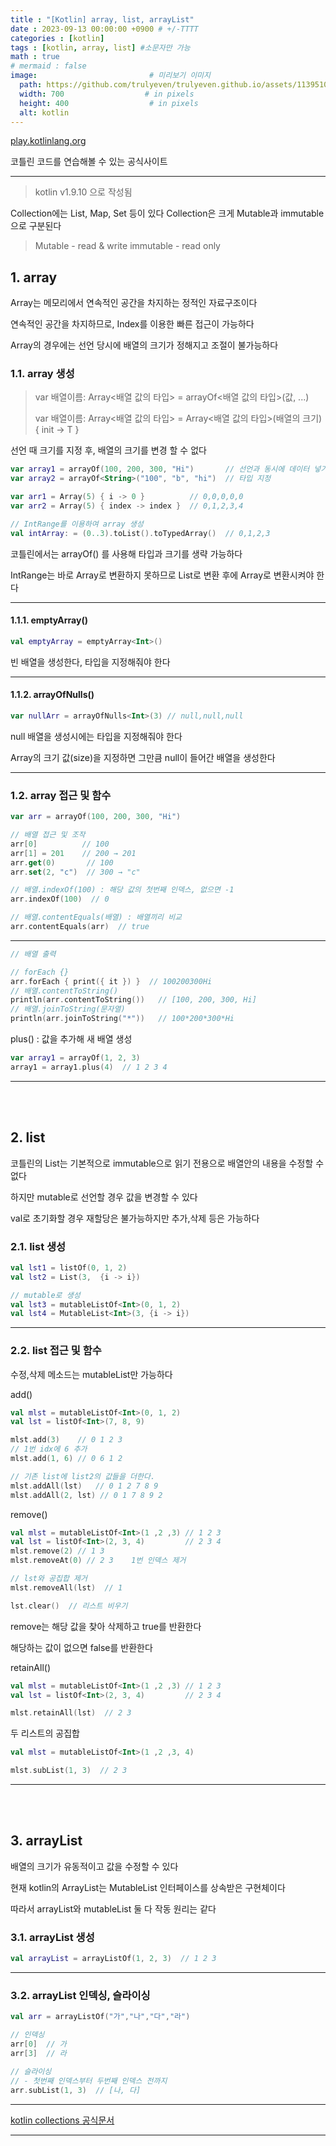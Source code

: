 ```yaml
---
title : "[Kotlin] array, list, arrayList"
date : 2023-09-13 00:00:00 +0900 # +/-TTTT
categories : [kotlin]
tags : [kotlin, array, list] #소문자만 가능
math : true
# mermaid : false
image:                         # 미리보기 이미지
  path: https://github.com/trulyeven/trulyeven.github.io/assets/113951017/f75671d4-afc0-4eb0-850d-4e1d5d76f2cb
  width: 700                  # in pixels
  height: 400                  # in pixels
  alt: kotlin
---
```


[play.kotlinlang.org](https://play.kotlinlang.org/)

코틀린 코드를 연습해볼 수 있는 공식사이트

---

> kotlin v1.9.10 으로 작성됨


Collection에는 List, Map, Set 등이 있다
Collection은 크게 Mutable과 immutable으로 구분된다

> Mutable - read & write
> immutable - read only


## 1. array

Array는 메모리에서 연속적인 공간을 차지하는 정적인 자료구조이다

연속적인 공간을 차지하므로, Index를 이용한 빠른 접근이 가능하다

Array의 경우에는 선언 당시에 배열의 크기가 정해지고 조절이 불가능하다


### 1.1. array 생성

> var 배열이름: Array\<배열 값의 타입\> = arrayOf\<배열 값의 타입\>(값, ...)
> 
> var 배열이름: Array\<배열 값의 타입\> = Array\<배열 값의 타입\>(배열의 크기) { init -> T }

선언 때 크기를 지정 후, 배열의 크기를 변경 할 수 없다

```kotlin
var array1 = arrayOf(100, 200, 300, "Hi")       // 선언과 동시에 데이터 넣기
var array2 = arrayOf<String>("100", "b", "hi")  // 타입 지정

var arr1 = Array(5) { i -> 0 }          // 0,0,0,0,0
var arr2 = Array(5) { index -> index }  // 0,1,2,3,4

// IntRange를 이용하여 array 생성
val intArray: = (0..3).toList().toTypedArray()  // 0,1,2,3
```

코틀린에서는 arrayOf() 를 사용해 타입과 크기를 생략 가능하다

IntRange는 바로 Array로 변환하지 못하므로 List로 변환 후에 Array로 변환시켜야 한다

---

#### 1.1.1. emptyArray()

```kotlin
val emptyArray = emptyArray<Int>()
```

빈 배열을 생성한다, 타입을 지정해줘야 한다

---

#### 1.1.2. arrayOfNulls()

```kotlin
var nullArr = arrayOfNulls<Int>(3) // null,null,null
```

null 배열을 생성시에는 타입을 지정해줘야 한다

Array의 크기 값(size)을 지정하면 그만큼 null이 들어간 배열을 생성한다

---

### 1.2. array 접근 및 함수

```kotlin
var arr = arrayOf(100, 200, 300, "Hi")

// 배열 접근 및 조작
arr[0]          // 100
arr[1] = 201    // 200 → 201
arr.get(0)       // 100
arr.set(2, "c")  // 300 → "c"

// 배열.indexOf(100) : 해당 값의 첫번째 인덱스, 없으면 -1
arr.indexOf(100)  // 0

// 배열.contentEquals(배열) : 배열끼리 비교
arr.contentEquals(arr)  // true
```

---

```kotlin
// 배열 출력

// forEach {}
arr.forEach { print({ it }) }  // 100200300Hi
// 배열.contentToString()
println(arr.contentToString())   // [100, 200, 300, Hi]
// 배열.joinToString(문자열)
println(arr.joinToString("*"))   // 100*200*300*Hi
```

plus() : 값을 추가해 새 배열 생성

```kotlin
var array1 = arrayOf(1, 2, 3)
array1 = array1.plus(4)  // 1 2 3 4
```

---

<br><br>

## 2. list

코틀린의 List는 기본적으로 immutable으로 읽기 전용으로 배열안의 내용을 수정할 수 없다

하지만 mutable로 선언할 경우 값을 변경할 수 있다

val로 초기화할 경우 재할당은 불가능하지만 추가,삭제 등은 가능하다

### 2.1. list 생성

```kotlin
val lst1 = listOf(0, 1, 2)
val lst2 = List(3,  {i -> i})

// mutable로 생성
val lst3 = mutableListOf<Int>(0, 1, 2)
val lst4 = MutableList<Int>(3, {i -> i})
```

---

### 2.2. list 접근 및 함수

수정,삭제 메소드는 mutableList만 가능하다

add()

```kotlin
val mlst = mutableListOf<Int>(0, 1, 2)
val lst = listOf<Int>(7, 8, 9)

mlst.add(3)    // 0 1 2 3
// 1번 idx에 6 추가
mlst.add(1, 6) // 0 6 1 2

// 기존 list에 list2의 값들을 더한다.
mlst.addAll(lst)   // 0 1 2 7 8 9
mlst.addAll(2, lst) // 0 1 7 8 9 2
```

remove()

```kotlin
val mlst = mutableListOf<Int>(1 ,2 ,3) // 1 2 3
val lst = listOf<Int>(2, 3, 4)         // 2 3 4
mlst.remove(2) // 1 3
mlst.removeAt(0) // 2 3    1번 인덱스 제거

// lst와 공집합 제거
mlst.removeAll(lst)  // 1

lst.clear()  // 리스트 비우기
```

remove는 해당 값을 찾아 삭제하고 true를 반환한다

해당하는 값이 없으면 false를 반환한다

retainAll()

```kotlin
val mlst = mutableListOf<Int>(1 ,2 ,3) // 1 2 3
val lst = listOf<Int>(2, 3, 4)         // 2 3 4

mlst.retainAll(lst)  // 2 3
```

두 리스트의 공집합

```kotlin
val mlst = mutableListOf<Int>(1 ,2 ,3, 4)

mlst.subList(1, 3)  // 2 3
```

---

<br><br>

## 3. arrayList

배열의 크기가 유동적이고 값을 수정할 수 있다

현재 kotlin의 ArrayList는 MutableList 인터페이스를 상속받은 구현체이다

따라서 arrayList와 mutableList 둘 다 작동 원리는 같다

### 3.1. arrayList 생성

```kotlin
val arrayList = arrayListOf(1, 2, 3)  // 1 2 3
```

---

### 3.2. arrayList 인덱싱, 슬라이싱

```kotlin
val arr = arrayListOf("가","나","다","라")

// 인덱싱
arr[0]  // 가
arr[3]  // 라

// 슬라이싱
// - 첫번째 인덱스부터 두번째 인덱스 전까지
arr.subList(1, 3)  // [나, 다]
```
---

[kotlin collections 공식문서](https://kotlinlang.org/api/latest/jvm/stdlib/kotlin.collections/)

---
